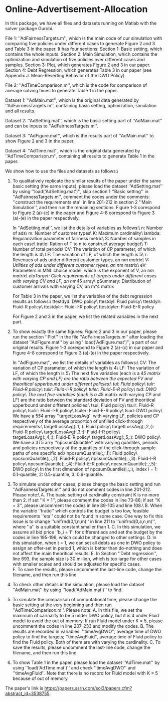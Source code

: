 # Online-Advertisement-Allocation
In this package, we have all files and datasets running on Matlab with the solver package Gurobi.

File 1: ''AdFairnessTargets.m'', which is the main code of our simulation with comparing five policies under different cases to generate Figure 2 and 3 and Table 3 in the paper. It has four sections:
	Section 1: Basic setting, which contains the whole inputs.
	Section 2: Main Simulation, which contains the optimization and simulation of five policies over different cases and samples.
	Section 3: Plot, which generates Figure 2 and 3 in our paper.
	Section 4: Debt Regression, which generates Table 3 in our paper (see Appendix J. Mean-Reverting Behavior of the DWO Policy).

File 2: ''AdTimeComparison.m'', which is the code for comparison of average solving times to generate Table 1 in the paper.

Dataset 1: ''AdMain.mat'', which is the original data generated by ''AdFairnessTargets.m'', containing basic setting, optimization, simulation and all results.

Dataset 2: ''AdSetting.mat'', which is the basic setting part of ''AdMain.mat'' and can be inputs to ''AdFairnessTargets.m''.

Dataset 3: ''AdFigure.mat'', which is the results part of ''AdMain.mat'' to show Figure 2 and 3 in the paper.

Dataset 4: ''AdTime.mat'', which is the original data generated by ''AdTimeComparison.m'', containing all results to generate Table 1 in the paper.

We show how to use the files and datasets as follows:\\
1. To qualitatively replicate the similar results of the paper under the same basic setting (the same inputs), please load the dataset ''AdSetting.mat'' by using ''load('AdSetting.mat')'', skip section 1 ''Basic setting'' in ''AdFairnessTargets.m'', comment the codes under the comments: ''construct the requirements eta'' in line 201-212 in section 2 ''Main Simulation'', and then run the remaining sections. Figure 1-3 corespond to Figure 2 (a)-(c) in the paper and Figure 4-8 corespond to Figure 3 (a)-(e) in the paper respectively.
 
	In ''AdSetting.mat'', we list the details of variables as follows:\\
	n: Number of ads\\
	m: Number of customer types\\
	K: Maximum cardinality\\
	lambda: Regularization parameter of fairness metric\\
	S: Number of samples in each case\\
	tratio: Ration of T to n to construct average budget\\
	T: Number of total periods\\
	CV: The variation of CP parameter, of which the length is 4\\
	LF: The variation of LF, of which the length is 5\\
	r: Revenues of ads under different customer types, an n*m matrix\\
	V: Utilities of ads under different customer types, an n*m matrix\\
	eV: Parameters in MNL choice model, which is the exponent of V, an n*m matrix\\
	etaTarget: Click requirements of targets under different cases with varying CV and LF, an n*m*4*5 array\\
	pSummary: Distribution of customer arrivals with varying CV, an m*4 matrix

	For Table 3 in the paper, we list the variables of the debt regression results as follows:\\
	ttestdyd: DWO policy\\
	ttestdyl: Fluid policy\\
	ttestdylr: Fluid-R policy\\
	ttestdylir: Fluid-I-R policy\\
	ttestdyler: Fluid-E-R policy

	For Figure 2 and 3 in the paper, we list the related variables in the next part.

2. To show exactly the same figures: Figure 2 and 3 in our paper, please run the section ''Plot'' in the file ''AdFairnessTargets.m'' after loading the dataset ''AdFigure.mat'' by using ''load('AdFigure.mat')'', a part of our original results. Figure 1-3 corespond to Figure 2 (a)-(c) in our paper and Figure 4-8 corespond to Figure 3 (a)-(e) in the paper respectively. 

	In ''AdFigure.mat'', we list the details of variables as follows:\\
	CV: The variation of CP parameter, of which the length is 4\\
	LF: The variation of LF, of which the length is 5\\
	The next five variables (each is a 4*5 matrix with varying CP and LF) are the ratio between the expected FV and theoritical upperbound under different policies:\\
	tul: Fluid policy\\
	tulr: Fluid-R policy\\
	tulir: Fluid-I-R policy\\
	tuler: Fluid-E-R policy\\
	tud: DWO policy\\
	The next five variables (each is a 4*5 matrix with varying CP and LF) are the ratio between the standard deviation of FV and theoritical upperbound under different policies:\\
	tsul: Fluid policy\\ 
	tsulr:  Fluid-R policy\\
	tsulir: Fluid-I-R policy\\ 
	tsuler: Fluid-E-R policy\\
	tsud: DWO policy\\
	We have a 5*5*4 array ''targetLossAvg'' with varying LF, policies and CP respectively of the average proportion of unfilled click-through requirements:\\
	targetLossAvg(:,1,:): Fluid policy\\ 
	targetLossAvg(:,2,:): Fluid-R policy\\
	targetLossAvg(:,3,:): Fluid-I-R policy\\ 
	targetLossAvg(:,4,:): Fluid-E-R policy\\
	targetLossAvg(:,5,:): DWO policy\\
	We have a 3*T*5 arry ''npcsumQuantile'' with varying quantiles, periods and policies respectively of the quantiles of the click-through sample-paths of one specific ad:\\
	npcsumQuantile(:,:,1): Fluid policy\\ 
	npcsumQuantile(:,:,2): Fluid-R policy\\
	npcsumQuantile(:,:,3): Fluid-I-R policy\\ 
	npcsumQuantile(:,:,4): Fluid-E-R policy\\
	npcsumQuantile(:,:,5): DWO policy\\
	In the first dimension of npcsumQuantile(i,:,:), index i = 1: 0.1-quantile, 2: 0.5-quantile, 3: 0.9-quantile.   

3. To simulate under other cases, please change the basic setting and run ''AdFairnessTargets.m'' and do not comment codes in line 201-212. Please note:\\
	A. The basic setting of cardinality constraint K is no more than 2. If set ''K = 1'', please comment the codes in line 73-86; if set ''K = 3'', please uncomment the codes in line 89-105 and line 108.\\
	B. When the variable ''tratio'' which controls the budget is too low, feasible requirements ''eta'' could not be found in some case. One way to fix this issue is to change ''unifrnd(0,1,n,m)'' in line 211 to ''unifrnd(0,a,n,m)'', where ''a'' is a suitable constant smaller than 1.
	C. In this simulation, we assume all bid price ''b_i = 1'' for different ads and set the budget by the codes in line 195-196, which could be changed to other settings.
	D. In this simulation, when t = 1, we can set all debts as one in DWO policy to assign an offer-set in period 1, which is better than do-nothing and does not affect the main theoritical results.
	E. In Section ''Debt regression'', line 693, the sample size is 30 million, which is too large for other cases with smaller scales and should be adjusted for specific cases.  
	F. To save the results, please uncomment the last-line code, change the filename, and then run this line.

4. To check other details in the simulation, please load the dataset ''AdMain.mat'' by using ''load('AdMain.mat')'' to find.

5. To simulate the comparison of computational time, please change the basic setting at the very beginning and then run ''AdTimeComparison.m''. Please note:
	A. In this file, we set the maximum of carinality to be 5 under DWO policy, but it is 4 under Fluid model to avoid the out of memory. If run Fluid model under K = 5, please uncomment the codes in line 207-233 and modify the codes.
	B. The results are recorded in variables: ''timeAvgDWO'', average time of DWO policy to find the targets; ''timeAvgFluid'', average time of Fluid policy to find the Fluid policy. Both of them are with varying the cardinality.
	C. To save the results, please uncomment the last-line code, change the filename, and then run this line.

6. To show Table 1 in the paper, please load the dataset ''AdTime.mat'' by using ''load('AdTime.mat')'' and check ''timeAvgDWO'' and ''timeAvgFluid''. Note that there is no record for Fluid model with K = 5 because of out of memory.

The paper's link is https://papers.ssrn.com/sol3/papers.cfm?abstract_id=3538755.
